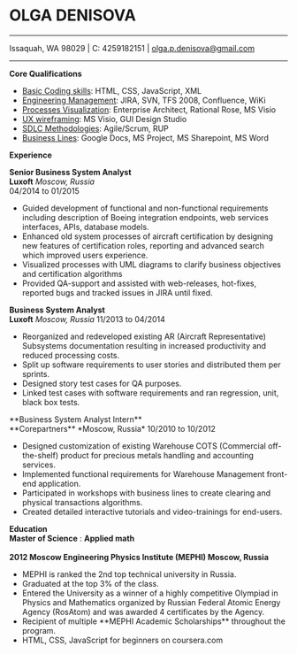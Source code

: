# OLGA DENISOVA</br>
***
Issaquah, WA 98029 | C: 4259182151 | olga.p.denisova@gmail.com
***

**Core Qualifications**
<ul>
<li><u>Basic Coding skills</u>: HTML, CSS, JavaScript, XML</li>
<li><u>Engineering Management</u>: JIRA, SVN, TFS 2008, Confluence, WiKi</li>
<li><u>Processes Visualization</u>: Enterprise Architect, Rational Rose, MS Visio</li>
<li><u>UX wireframing</u>: MS Visio, GUI Design Studio</li>
<li><u>SDLC Methodologies</u>: Agile/Scrum, RUP</li>
<li><u>Business Lines</u>: Google Docs, MS Project, MS Sharepoint, MS Word</li>
</ul>


**Experience**

**Senior Business System Analyst**</br>
 **Luxoft** *Moscow, Russia*</br>
 04/2014 to 01/2015

<ul>
<li>Guided development of functional and non-functional requirements including description of Boeing integration endpoints, web services interfaces, APIs, database models.</li>
<li>Enhanced old system processes of aircraft certification by designing new features of certification roles, reporting and advanced search which improved users experience.</li>
<li>Visualized processes with UML diagrams to clarify business objectives and certification algorithms</li>
<li>Provided QA-support and assisted with web-releases, hot-fixes, reported bugs and tracked issues in JIRA until
fixed.</li>
</ul>

**Business System Analyst**<br/>
 **Luxoft** *Moscow, Russia*
  11/2013 to 04/2014
<ul>
<li>Reorganized and redeveloped existing AR (Aircraft Representative) Subsystems documentation resulting in increased productivity and reduced processing costs.</li>
<li>Split up software requirements to user stories and distributed them per sprints.</li>
<li>Designed story test cases for QA purposes.</li>
<li>Linked test cases with software requirements and ran regression, unit, black box tests.</li>
</ul>
**Business System Analyst Intern**</br>
**Corepartners** *Moscow, Russia*
10/2010 to 10/2012
<ul>
<li>Designed customization of existing Warehouse COTS (Commercial off-the-shelf) product for precious metals handling and accounting services.</li>
<li>Implemented functional requirements for Warehouse Management front-end application.</li>
<li>Participated in workshops with business lines to create clearing and physical transactions algorithms.</li>
<li>Created detailed interactive tutorials and video-trainings for end-users.</li>
</ul>

**Education**</br>
**Master of Science** : **Applied math**</br>               
**2012 Moscow Engineering Physics Institute (MEPHI)  Moscow, Russia**
<ul>
<li>MEPHI is ranked the 2nd top technical university in Russia.</li>

<li>Graduated at the top 3% of the class.</li>

<li>Entered the University as a winner of a highly competitive Olympiad in Physics and Mathematics organized by Russian Federal Atomic Energy Agency (RosAtom) and was awarded 4 certificates by the Agency.</li>
<li>Recipient of multiple **MEPHI Academic Scholarships** throughout the program.</li>
<li>HTML, CSS, JavaScript for beginners on coursera.com</li>
</ul>
